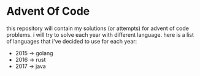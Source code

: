 # Advent Of Code

this repository will contain my solutions (or attempts) for advent of code problems. i will try to solve each year with different language. here is a list of languages that i've decided to use for each year:

- 2015 -> golang
- 2016 -> rust
- 2017 -> java
